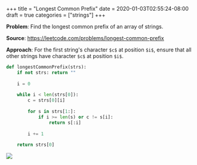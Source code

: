 +++
title = "Longest Common Prefix"
date = 2020-01-03T02:55:24-08:00
draft = true
categories = ["strings"]
+++

**Problem**: Find the longest common prefix of an array of strings.

**Source**: https://leetcode.com/problems/longest-common-prefix

**Approach**: For the first string's character `$c$` at position `$i$`, ensure that all other strings have character `$c$` at position `$i$`.

``` python
def longestCommonPrefix(strs):
    if not strs: return ""
  
    i = 0
  
    while i < len(strs[0]):
        c = strs[0][i]
    
        for s in strs[1:]:
            if i >= len(s) or c != s[i]:
                return s[:i]
    
        i += 1
  
    return strs[0]
```

![](/images/problems/longest-common-prefix.png)